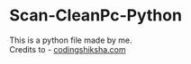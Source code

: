 # Scan-CleanPc-Python
This is a python file made by me.
<br>
Credits to - <a href="https://codingshiksha.com/python/python-3-tkinter-script-to-scan-system-and-cleanup-disk-and-drives-and-delete-trash-files-gui-desktop-app-full-project-for-beginners/" target="_blank">codingshiksha.com</a>
